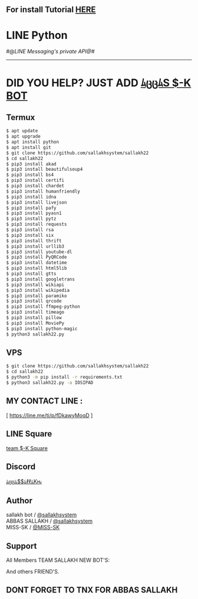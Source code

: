 ## For install Tutorial [HERE](https://www.instagram.com/s1-1366)
# LINE Python

#@*LINE Messaging's private API@*#

----

# DID YOU HELP? JUST ADD [ﾑცცﾑS $-K BOT](https://line.me/ti/p/fDkawyMoqD)

## Termux

```sh
$ apt update
$ apt upgrade
$ apt install python
$ apt install git
$ git clone https://github.com/sallakhsystem/sallakh22
$ cd sallakh22
$ pip3 install akad
$ pip3 install beautifulsoup4
$ pip3 install bs4
$ pip3 install certifi
$ pip3 install chardet
$ pip3 install humanfriendly
$ pip3 install idna
$ pip3 install livejson
$ pip3 install pafy
$ pip3 install pyasn1
$ pip3 install pytz
$ pip3 install requests
$ pip3 install rsa
$ pip3 install six
$ pip3 install thrift
$ pip3 install urllib3
$ pip3 install youtube-dl
$ pip3 install PyQRCode
$ pip3 install datetime
$ pip3 install html5lib
$ pip3 install gtts
$ pip3 install googletrans
$ pip3 install wikiapi
$ pip3 install wikipedia
$ pip3 install paramiko
$ pip3 install qrcode
$ pip3 install ffmpeg-python
$ pip3 install timeago
$ pip3 install pillow
$ pip3 install MoviePy
$ pip3 install python-magic
$ python3 sallakh22.py
```

## VPS

```sh
$ git clone https://github.com/sallakhsystem/sallakh22
$ cd sallakh22
$ python3 -m pip install -r requirements.txt
$ python3 sallakh22.py -a IOSIPAD
```
## MY CONTACT LINE :
[ https://line.me/ti/p/fDkawyMoqD ]

## LINE Square
[team $-K Square](https://line.me/ti/g2/MMNQX3F7P0)

## Discord

[ﾑცცﾑ$$ﾑℓℓﾑKԋ](https://discord.gg/~siriv11)

## Author
sallakh bot / [@sallakhsystem](https://github.com/sallakhsystem)  
ABBAS SALLAKH / [@sallakhsystem](https://www.instagram.com/s1_1366)  
MISS-SK / [@MISS-SK](https://github.com/MISS-SK)

## Support
All Members TEAM SALLAKH NEW BOT'S:  

And others FRIEND'S.

## DONT FORGET TO TNX FOR ABBAS SALLAKH
